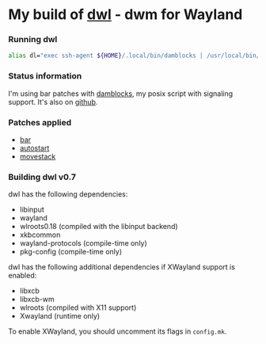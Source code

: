 # My build of [dwl](https://codeberg.org/dwl/dwl) - dwm for Wayland

### Running dwl
```sh
alias dl="exec ssh-agent ${HOME}/.local/bin/damblocks | /usr/local/bin/dwl"
```

### Status information
I'm using bar patches with [damblocks](https://codeberg.org/unixchad/damblocks), my posix script with signaling support. It's also on [github](https://github.com/gnuunixchad/damblocks).

### Patches applied
- [bar](https://codeberg.org/dwl/dwl-patches/patch/bar)
- [autostart](https://codeberg.org/dwl/dwl-patches/patch/autostart)
- [movestack](https://codeberg.org/dwl/dwl-patches/patch/movestack)

### Building dwl v0.7
dwl has the following dependencies:
- libinput
- wayland
- wlroots0.18 (compiled with the libinput backend)
- xkbcommon
- wayland-protocols (compile-time only)
- pkg-config (compile-time only)

dwl has the following additional dependencies if XWayland support is enabled:
- libxcb
- libxcb-wm
- wlroots (compiled with X11 support)
- Xwayland (runtime only)

To enable XWayland, you should uncomment its flags in `config.mk`.
